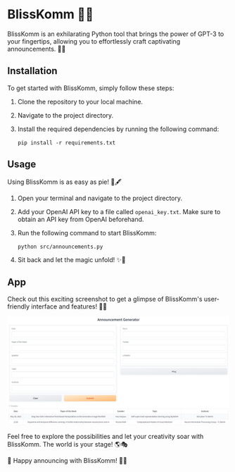 # BlissKomm 🌟📢

BlissKomm is an exhilarating Python tool that brings the power of GPT-3 to your fingertips, allowing you to effortlessly craft captivating announcements. 🚀✨

## Installation

To get started with BlissKomm, simply follow these steps:

1. Clone the repository to your local machine.
2. Navigate to the project directory.
3. Install the required dependencies by running the following command:

   ```
   pip install -r requirements.txt
   ```

## Usage

Using BlissKomm is as easy as pie! 🍰🖋️

1. Open your terminal and navigate to the project directory.
2. Add your OpenAI API key to a file called `openai_key.txt`. Make sure to obtain an API key from OpenAI beforehand.
3. Run the following command to start BlissKomm:

   ```
   python src/announcements.py
   ```

4. Sit back and let the magic unfold! ✨🎩

## App

Check out this exciting screenshot to get a glimpse of BlissKomm's user-friendly interface and features! 📸👀

![BlissKomm Screenshot](screenshot.png)

Feel free to explore the possibilities and let your creativity soar with BlissKomm. The world is your stage! 🌎🎭

🌟 Happy announcing with BlissKomm! 🌟💬